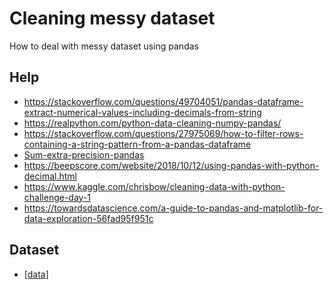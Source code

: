 # Cleaning messy dataset
How to deal with messy dataset using pandas

## Help 

- https://stackoverflow.com/questions/49704051/pandas-dataframe-extract-numerical-values-including-decimals-from-string
- https://realpython.com/python-data-cleaning-numpy-pandas/
- https://stackoverflow.com/questions/27975069/how-to-filter-rows-containing-a-string-pattern-from-a-pandas-dataframe
- [Sum-extra-precision-pandas](https://stackoverflow.com/questions/52679418/pandas-series-sum-shows-extra-precision)
- https://beepscore.com/website/2018/10/12/using-pandas-with-python-decimal.html
- https://www.kaggle.com/chrisbow/cleaning-data-with-python-challenge-day-1
- https://towardsdatascience.com/a-guide-to-pandas-and-matplotlib-for-data-exploration-56fad95f951c

## Dataset

- [[data](https://catalog.data.gov/dataset/purchase-card-pcard-fiscal-year-2014)]
